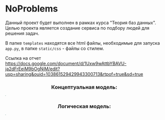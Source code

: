 # NoProblems
Данный проект будет выполнен в рамках курса "Теория баз данных". Целью проекта является создание сервиса по подбору людей для решения задач.

В папке `templates` находятся все html файлы, необходимые для запуска `app.py`, в папке `static/css` - файлы со стилем.

Ссылка на отчет https://docs.google.com/document/d/1Uxw9wAttbYBAVU-ja2dFrEeiM9bOgNjM/edit?usp=sharing&ouid=103861529429943300713&rtpof=true&sd=true

### <p align=center> Концептуальная модель: </p>
<img src="https://github.com/ulvivl/NoProblems/blob/main/img/ERD.png" style="zoom:10%;" />


### <p align=center> Логическая модель: </p>
<img src="https://github.com/ulvivl/NoProblems/blob/main/img/TRD.png" style="zoom:10%;" />
